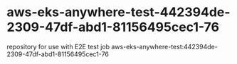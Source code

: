# aws-eks-anywhere-test-442394de-2309-47df-abd1-81156495cec1-76
repository for use with E2E test job aws-eks-anywhere-test:442394de-2309-47df-abd1-81156495cec1-76
